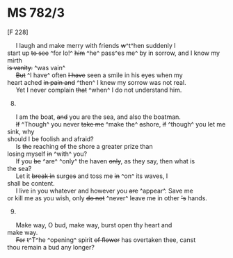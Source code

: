 # MS 782/3

[F 228]

&nbsp;&nbsp;&nbsp;&nbsp;&nbsp;I laugh and make merry with friends ~~w~~^t^hen suddenly I \
start up ~~to see~~ ^for lo!^ ~~him~~ ^he^ pass^es me^ by in sorrow, and I know my mirth \
~~is vanity.~~ ^was vain^ \
&nbsp;&nbsp;&nbsp;&nbsp;&nbsp;~~But~~ ^I have^ often ~~I have~~ seen a smile in his eyes when my \
heart ached ~~in pain and~~ ^then^ I knew my sorrow was not real. \
&nbsp;&nbsp;&nbsp;&nbsp;&nbsp;Yet I never complain ~~that~~ ^when^ I do not understand him. 

8.

&nbsp;&nbsp;&nbsp;&nbsp;&nbsp;I am the boat, ~~and~~ you are the sea, and also the boatman. \
&nbsp;&nbsp;&nbsp;&nbsp;&nbsp;~~If~~ ^Though^ you never ~~take me~~ ^make the^ ~~a~~shore, ~~if~~ ^though^ you let me sink, why \
should I be foolish and afraid? \
&nbsp;&nbsp;&nbsp;&nbsp;&nbsp;Is ~~the~~ reaching ~~of~~ the shore a greater prize than \
losing myself ~~in~~ ^with^ you? \
&nbsp;&nbsp;&nbsp;&nbsp;&nbsp;If you ~~be~~ ^are^ ^only^ the haven ~~only~~, as they say, then what is \
the sea? \
&nbsp;&nbsp;&nbsp;&nbsp;&nbsp;Let it ~~break in~~ surge~~s~~ and toss me ~~in~~ ^on^ its waves, I \
shall be content. \
&nbsp;&nbsp;&nbsp;&nbsp;&nbsp;I live in you whatever and however you ~~are~~ ^appear^. Save me \
or kill me as you wish, only ~~do not~~ ^never^ leave me in other ~~'s~~ hands. 

9. 

&nbsp;&nbsp;&nbsp;&nbsp;&nbsp;Make way, O bud, make way, burst open thy heart and \
make way. \
&nbsp;&nbsp;&nbsp;&nbsp;&nbsp;~~For~~ ~~t~~^T^he ^opening^ spirit ~~of flower~~ has overtaken thee, canst \
thou remain a bud any longer?

